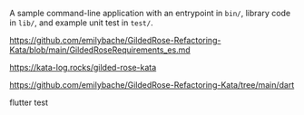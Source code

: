 A sample command-line application with an entrypoint in `bin/`, library code
in `lib/`, and example unit test in `test/`.


https://github.com/emilybache/GildedRose-Refactoring-Kata/blob/main/GildedRoseRequirements_es.md

https://kata-log.rocks/gilded-rose-kata

https://github.com/emilybache/GildedRose-Refactoring-Kata/tree/main/dart

 flutter test